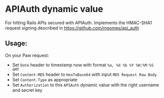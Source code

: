 # APIAuth dynamic value

For hitting Rails APIs secured with APIAuth. Implements the HMAC-SHA1 request signing
described in https://github.com/mgomes/api_auth

## Usage:

On your Paw request:

- Set `Date` header to timestamp now with format `%a, %d %b %Y %H:%M:%S GMT`
- Set `Content-MD5` header to `HexToBase64` with input `MD5 Request Raw Body`
- Set `Content-Type` as appropriate
- Set `Authorization` to this `APIAuth` dynamic value with the right username
  and secret key
